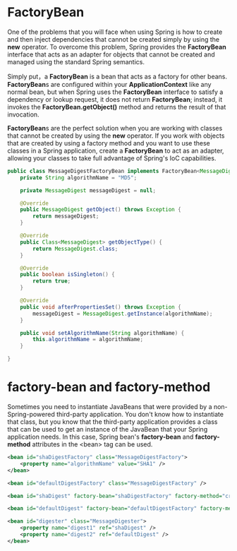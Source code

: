 # FactoryBean
One of the problems that you will face when using Spring is how to create and then inject dependencies that cannot be created simply by using the **new** operator. To overcome this problem, Spring provides the **FactoryBean** interface that acts as an adapter for objects that cannot be created and managed using the standard Spring semantics.

Simply put，a **FactoryBean** is a bean that acts as a factory for other beans. **FactoryBean**s are configured within your **ApplicationContext** like any normal bean, but when Spring uses the **FactoryBean** interface to satisfy a dependency or lookup request, it does not return **FactoryBean**; instead, it invokes the **FactoryBean.getObject()** method and returns the result of that invocation.

**FactoryBean**s are the perfect solution when you are working with classes that cannot be created by using the **new** operator. If you work with objects that are created by using a factory method and you want to use these classes in a Spring application, create a **FactoryBean** to act as an adapter, allowing your classes to take full advantage of Spring's IoC capabilities.

```java
public class MessageDigestFactoryBean implements FactoryBean<MessageDigest>, InitializingBean {
    private String algorithmName = "MD5";

    private MessageDigest messageDigest = null;

    @Override
    public MessageDigest getObject() throws Exception {
        return messageDigest;
    }

    @Override
    public Class<MessageDigest> getObjectType() {
        return MessageDigest.class;
    }

    @Override
    public boolean isSingleton() {
        return true;
    }

    @Override
    public void afterPropertiesSet() throws Exception {
        messageDigest = MessageDigest.getInstance(algorithmName);
    }

    public void setAlgorithmName(String algorithmName) {
        this.algorithmName = algorithmName;
    }

}
```

# factory-bean and factory-method
Sometimes you need to instantiate JavaBeans that were provided by a non-Spring-powered third-party application. You don't know how to instantiate that class, but you know that the third-party application provides a class that can be used to get an instance of the JavaBean that your Spring application needs. In this case, Spring bean's **factory-bean** and **factory-method** attributes in the \<bean\> tag can be used.

```xml
<bean id="shaDigestFactory" class="MessageDigestFactory">
    <property name="algorithmName" value="SHA1" />
</bean>

<bean id="defaultDigestFactory" class="MessageDigestFactory" />

<bean id="shaDigest" factory-bean="shaDigestFactory" factory-method="createInstance" />

<bean id="defaultDigest" factory-bean="defaultDigestFactory" factory-method="createInstance" />

<bean id="digester" class="MessageDigester">
    <property name="digest1" ref="shaDigest" />
    <property name="digest2" ref="defaultDigest" />
</bean>
```